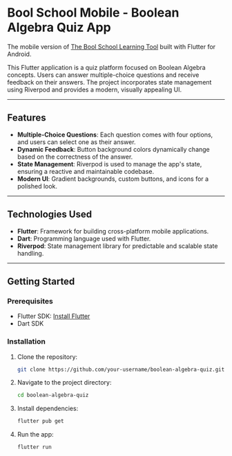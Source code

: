 # Bool School Mobile - Boolean Algebra Quiz App

The mobile version of [The Bool School Learning Tool](https://taigati.github.io/The-Bool-School-Learning-Tool/) built with Flutter for Android.

This Flutter application is a quiz platform focused on Boolean Algebra concepts. Users can answer multiple-choice questions and receive feedback on their answers. The project incorporates state management using Riverpod and provides a modern, visually appealing UI.

---

## Features

- **Multiple-Choice Questions**: Each question comes with four options, and users can select one as their answer.
- **Dynamic Feedback**: Button background colors dynamically change based on the correctness of the answer.
- **State Management**: Riverpod is used to manage the app's state, ensuring a reactive and maintainable codebase.
- **Modern UI**: Gradient backgrounds, custom buttons, and icons for a polished look.

---

## Technologies Used

- **Flutter**: Framework for building cross-platform mobile applications.
- **Dart**: Programming language used with Flutter.
- **Riverpod**: State management library for predictable and scalable state handling.

---

## Getting Started

### Prerequisites

- Flutter SDK: [Install Flutter](https://docs.flutter.dev/get-started/install)
- Dart SDK

### Installation

1. Clone the repository:
   ```bash
   git clone https://github.com/your-username/boolean-algebra-quiz.git
   ```

2. Navigate to the project directory:
   ```bash
   cd boolean-algebra-quiz
   ```

3. Install dependencies:
   ```bash
   flutter pub get
   ```

4. Run the app:
   ```bash
   flutter run
   ```
   
